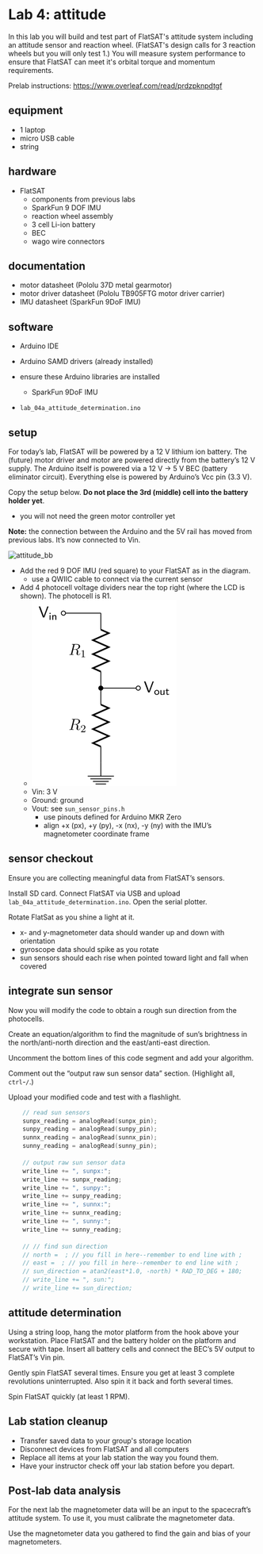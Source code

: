 # Lab 4: attitude

In this lab you will build and test part of FlatSAT's attitude system including an attitude sensor and reaction wheel. (FlatSAT's design calls for 3 reaction wheels but you will only test 1.) You will measure system performance to ensure that FlatSAT can meet it's orbital torque and momentum requirements. 



Prelab instructions: 
https://www.overleaf.com/read/prdzpknpdtgf



## equipment

- 1 laptop
- micro USB cable 
- string



## hardware

- FlatSAT
  - components from previous labs
  - SparkFun 9 DOF IMU
  - reaction wheel assembly
  - 3 cell Li-ion battery
  - BEC
  - wago wire connectors



## documentation

- motor datasheet (Pololu 37D metal gearmotor)
- motor driver datasheet (Pololu TB905FTG motor driver carrier)
- IMU datasheet (SparkFun 9DoF IMU)



## software

- Arduino IDE

- Arduino SAMD drivers (already installed)
- ensure these Arduino libraries are installed

  - SparkFun 9DoF IMU

- `lab_04a_attitude_determination.ino`



## setup

For today’s lab, FlatSAT will be powered by a 12 V lithium ion battery. The (future) motor driver and motor are powered directly from the battery’s 12 V supply. The Arduino itself is powered via a 12 V $\rightarrow$ 5 V BEC (battery eliminator circuit). Everything else is powered by Arduino’s Vcc pin (3.3 V). 



Copy the setup below. **Do not place the 3rd (middle) cell into the battery holder yet**. 

- you will not need the green motor controller yet



**Note:** the connection between the Arduino and the 5V rail has moved from previous labs. It’s now connected to Vin. 

![attitude_bb](../../fritzing_diagrams/04_attitude_bb.svg)

- Add the red 9 DOF IMU (red square) to your FlatSAT as in the diagram.
  - use a QWIIC cable to connect via the current sensor
- Add 4 photocell voltage dividers near the top right (where the LCD is shown). The photocell is R1. 
  - ![](../../minilabs/06_metrology/sources/Resistive_divider2.svg)
  - Vin: 3 V
  - Ground: ground
  - Vout: see `sun_sensor_pins.h`
    - use pinouts defined for Arduino MKR Zero
    - align +x (px), +y (py), -x (nx), -y (ny) with the IMU’s magnetometer coordinate frame
    



## sensor checkout

Ensure you are collecting meaningful data from FlatSAT’s sensors. 



Install SD card. Connect FlatSAT via USB and upload `lab_04a_attitude_determination.ino`. Open the serial plotter. 

Rotate FlatSat as you shine a light at it. 

- x- and y-magnetometer data should wander up and down with orientation
- gyroscope data should spike as you rotate
- sun sensors should each rise when pointed toward light and fall when covered



## integrate sun sensor

Now you will modify the code to obtain a rough sun direction from the photocells. 

Create an equation/algorithm to find the magnitude of sun’s brightness in the north/anti-north direction and the east/anti-east direction. 

Uncomment the bottom lines of this code segment and add your algorithm.

Comment out the “output raw sun sensor data” section. (Highlight all, `ctrl`-`/`.)

Upload your modified code and test with a flashlight. 

``` c++
    // read sun sensors
    sunpx_reading = analogRead(sunpx_pin);
    sunpy_reading = analogRead(sunpy_pin);
    sunnx_reading = analogRead(sunnx_pin);
    sunny_reading = analogRead(sunny_pin);    
    
    // output raw sun sensor data
    write_line += ", sunpx:"; 
    write_line += sunpx_reading; 
    write_line += ", sunpy:"; 
    write_line += sunpy_reading; 
    write_line += ", sunnx:"; 
    write_line += sunnx_reading; 
    write_line += ", sunny:"; 
    write_line += sunny_reading; 

    // // find sun direction
    // north =  ; // you fill in here--remember to end line with ;
    // east =  ; // you fill in here--remember to end line with ;
    // sun_direction = atan2(east*1.0, -north) * RAD_TO_DEG + 180; 
    // write_line += ", sun:"; 
    // write_line += sun_direction; 
```




## attitude determination

Using a string loop, hang the motor platform from the hook above your workstation. Place FlatSAT and the battery holder on the platform and secure with tape. Insert all battery cells and connect the BEC’s 5V output to FlatSAT’s Vin pin. 

Gently spin FlatSAT several times. Ensure you get at least 3 complete revolutions uninterrupted. Also spin it it back and forth several times. 

Spin FlatSAT quickly (at least 1 RPM). 



## Lab station cleanup

- Transfer saved data to your group's storage location
- Disconnect devices from FlatSAT and all computers
- Replace all items at your lab station the way you found them. 
- Have your instructor check off your lab station before you depart.



## Post-lab data analysis

For the next lab the magnetometer data will be an input to the spacecraft’s attitude system. To use it, you must calibrate the magnetometer data. 

Use the magnetometer data you gathered to find the gain and bias of your magnetometers. 
